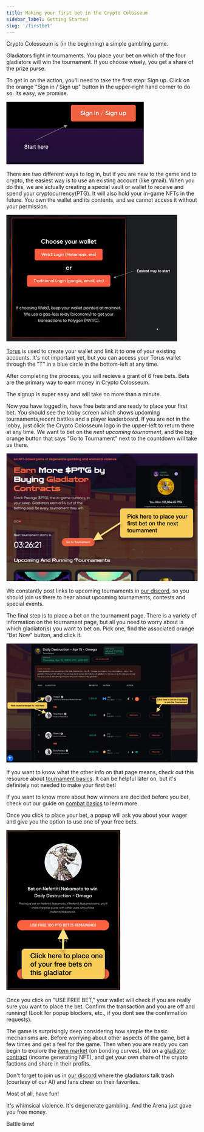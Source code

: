 ```yaml
---
title: Making your first bet in the Crypto Colosseum
sidebar_label: Getting Started
slug: '/firstbet'
---
```


Crypto Colosseum is (in the beginning) a simple gambling game.

Gladiators fight in tournaments.  You place your bet on which of the four gladiators will win the tournament.  If you choose wisely, you get a share of the prize purse.

To get in on the action, you'll need to take the first step: Sign up.  Click on the orange "Sign in / Sign up" button in the upper-right hand corner to do so. Its easy, we promise.

![image](signIn.png)

There are two different ways to log in, but if you are new to the game and to crypto, the easiest way is to use an existing account (like gmail).  When you do this, we are actually creating a special vault or wallet to receive and spend your cryptocurrency(PTG).  It will also hold your in-game NFTs in the future.  You own the wallet and its contents, and we cannot access it without your permission.

![image](picktraditional.png)

[Torus](https://tor.us) is used to create your wallet and link it to one of your existing accounts.  It's not important yet, but you can access your Torus wallet through the "T" in a blue circle in the bottom-left at any time.

After completing the process, you will recieve a grant of 6 free bets. Bets are the primary way to earn money in Crypto Colosseum.

The signup is super easy and will take no more than a minute.

Now you have logged in, have free bets and are ready to place your first bet.  You should see the lobby screen which shows upcoming tournaments,recent battles and a player leaderboard. If you are not in the lobby, just click the Crypto Colosseum logo in the upper-left to return there at any time.   We want to bet on the *next upcoming tournament*, and the big orange button that says "Go to Tournament" next to the countdown will take us there.

![image](newlobby.png)

We constantly post links to upcoming tournaments in [our discord](https://discord.gg/Z2S3EtQKCn), so you should join us there to hear about upcoming tournaments, contests and special events.

The final step is to place a bet on the tournament page.  There is a variety of information on the tournament page, but all you need to worry about is which gladiator(s) you want to bet on.  Pick one, find the associated orange "Bet Now" button, and click it.

![image](tournamentsimple.png)

If you want to know what the other info on that page means, check out this resource about [tournament basics](https://docs.cryptocolosseum.com/tournaments).  It can be helpful later on, but it's definitely not needed to make your first bet!

If you want to know more about how winners are decided before you bet, check out our guide on [combat basics](https://docs.cryptocolosseum.com/gamemechanics/combatexample) to learn more.

Once you click to place your bet, a popup will ask you about your wager and give you the option to use one of your free bets.  

![image](firstbetpopup.png)

Once you click on "USE FREE BET," your wallet will check if you are really sure you want to place the bet.  Confirm the transaction and you are off and running!  (Look for popup blockers, etc., if you dont see the confirmation requests).

The game is surprisingly deep considering how simple the basic mechanisms are.  Before worrying about other aspects of the game, bet a few times and get a feel for the game.  Then when you are ready you can begin to explore the [item market](https://docs.cryptocolosseum.com/economy/items) (on bonding curves), bid on a [gladiator contract](https://docs.cryptocolosseum.com/collecting/gladiators) (income generating NFT), and get your own share of the crypto factions and share in their profits.

Don't forget to join us in [our discord](https://discord.gg/Z2S3EtQKCn) where the gladiators talk trash (courtesy of our AI) and fans cheer on their favorites.

Most of all, have fun!  

It's whimsical violence. 
It's degenerate gambling. 
And the Arena just gave you free money.

Battle time!
